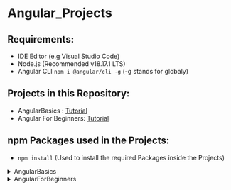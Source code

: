 # Angular_Projects
 
## Requirements:

- IDE Editor (e.g Visual Studio Code)
- Node.js (Recommended v18.17.1 LTS)
- Angular CLI `npm i @angular/cli -g` (-g stands for globaly)

## Projects in this Repository:
- AngularBasics : [Tutorial](https://www.udemy.com/course/angular-6-for-beginners-by-harsha)
- Angular For Beginners: [Tutorial](https://www.udemy.com/course/angular-for-beginners-course)

## npm Packages used in the Projects:

- `npm install` (Used to install the required Packages inside the Projects)

<details>
<summary>AngularBasics</summary>
<br>

- `npm i bootstrap@4.0.0 --save`
- `npm i jquery --save`
- `npm i popper.js --save`

</details>

<details>
<summary>AngularForBeginners</summary>
<br>

<br>
</details>
